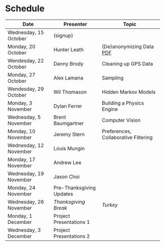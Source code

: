 Schedule
========

| Date | Presenter | Topic |
| ------------- | ------------- | ------------- |
| Wednesday, 15 October | (signup) | |
| Monday, 20 October | Hunter Leath  | (De)anonymizing Data [PDF](http://www.cs.utexas.edu/~shmat/shmat_oak09.pdf)|
| Wendesday, 22 October | Danny Brody | Cleaning up GPS Data |
| Monday, 27 October | Alex Lamana | Sampling |
| Wendesday, 29 October | Wil Thomason | Hidden Markov Models |
| Monday, 3 November | Dylan Ferrer | Building a Physics Engine |
| Wednesday, 5 November | Brent Baumgartner | Computer Vision|
| Monday, 10 November | Jeremy Stern | Preferences, Collaborative Filtering |
| Wednesday, 12 November | Louis Mungin | |
| Monday, 17 November | Andrew Lee | |
| Wednesday, 19 November | Jason Choi | |
| Monday, 24 November | Pre-Thanksgiving Updates | |
| Wednesday, 26 November | _Thanksgiving Break_ | _Turkey_ |
| Monday, 1 December | Project Presentations 1 | |
| Wednesday, 3 December | Project Presentations 2 | |

